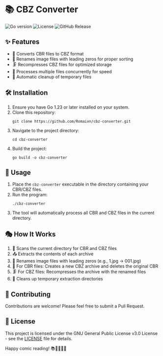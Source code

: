 # 📚 CBZ Converter

![Go version](https://img.shields.io/github/go-mod/go-version/Romaixn/cbz-converter)
![License](https://img.shields.io/github/license/Romaixn/cbz-converter)
![GitHub Release](https://img.shields.io/github/v/release/Romaixn/cbz-converter)

## ✨ Features

- 🔄 Converts CBR files to CBZ format
- 🔢 Renames image files with leading zeros for proper sorting
- 🗜️ Recompresses CBZ files for optimized storage
- 🚀 Processes multiple files concurrently for speed
- 🧹 Automatic cleanup of temporary files

## 🛠️ Installation

1. Ensure you have Go 1.23 or later installed on your system.
2. Clone this repository:
   ```
   git clone https://github.com/Romaixn/cbz-converter.git
   ```
3. Navigate to the project directory:
   ```
   cd cbz-converter
   ```
4. Build the project:
   ```
   go build -o cbz-converter
   ```

## 🚀 Usage

1. Place the `cbz-converter` executable in the directory containing your CBR/CBZ files.
2. Run the program:
   ```
   ./cbz-converter
   ```
3. The tool will automatically process all CBR and CBZ files in the current directory.

## 🎭 How It Works

1. 📂 Scans the current directory for CBR and CBZ files
2. 📤 Extracts the contents of each archive
3. 🔢 Renames image files with leading zeros (e.g., 1.jpg → 001.jpg)
4. 🔄 For CBR files: Creates a new CBZ archive and deletes the original CBR
5. 🗜️ For CBZ files: Recompresses the archive with the renamed files
6. 🧹 Cleans up temporary extraction directories

## 🤝 Contributing

Contributions are welcome! Please feel free to submit a Pull Request.

## 📄 License

This project is licensed under the GNU General Public License v3.0 License - see the [LICENSE](LICENSE) file for details.

Happy comic reading! 📚🦸‍♂️🦸‍♀️
